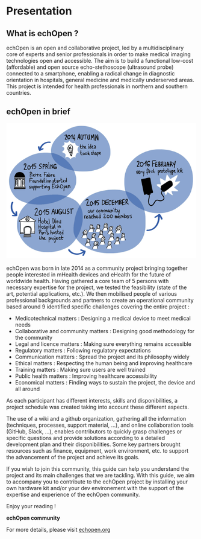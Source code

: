 
#  Presentation
## What is echOpen ?

echOpen is an open and collaborative project, led by a multidisciplinary core of experts and senior professionals in order to make medical imaging technologies open and accessible. The aim is to build a functional low-cost (affordable) and open source echo-stethoscope (ultrasound probe) connected to a smartphone, enabling a radical change in diagnostic orientation in hospitals, general medicine and medically underserved areas. This project is intended for health professionals in northern and southern countries.

## echOpen in brief
![echOpen history](echopen-history.png)

echOpen was born in late 2014 as a community project bringing together people interested in mHealth devices and eHealth for the future of worldwide health. Having gathered a core team of 5 persons with necessary expertise for the project, we tested the feasibility (state of the art, potential applications, etc.). We then mobilised people of various professional backgrounds and partners to create an operational community based around 9 identified specific challenges covering the entire project :

* Medicotechnical matters : Designing a medical device to meet medical needs
* Collaborative and community matters : Designing good methodology for the community
* Legal and licence matters : Making sure everything remains accessible
* Regulatory matters : Following regulatory expectations
* Communication matters : Spread the project and its philosophy widely
* Ethical matters : Respecting the human being and improving healthcare
* Training matters : Making sure users are well trained
* Public health matters : Improving healthcare accessibility
* Economical matters : Finding ways to sustain the project, the device and all around

As each participant has different interests, skills and disponibilities, a project schedule was created taking into account these different aspects.

The use of a wiki and a github organization, gathering all the information (techniques, processes, support material, ...), and online collaboration tools (GitHub, Slack, …), enables contributors to quickly grasp challenges or specific questions and provide solutions according to a detailed development plan and their disponibilities. Some key partners brought resources such as finance, equipment, work environment, etc. to support the advancement of the project and achieve its goals.

If you wish to join this community, this guide can help you understand the project and its main challenges that we are tackling. With this guide, we aim to accompany you to contribute to the echOpen project by installing your own hardware kit and/or your dev environement with the support of the expertise and experience of the echOpen community. 

Enjoy your reading !

**echOpen community**

For more details, please visit [echopen.org](http://echopen.org/) 